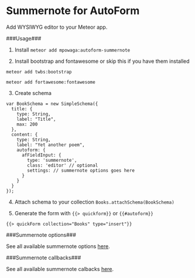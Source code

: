 Summernote for AutoForm
=======================

Add WYSIWYG editor to your Meteor app.

###Usage###

1) Install `meteor add mpowaga:autoform-summernote`

2) Install bootstrap and fontawesome or skip this if you have them installed

`meteor add twbs:bootstrap`

`meteor add fortawesome:fontawesome`

3) Create schema

```
var BookSchema = new SimpleSchema({
  title: {
    type: String,
    label: "Title",
    max: 200
  },
  content: {
    type: String,
    label: "Yet another poem",
    autoform: {
      afFieldInput: {
        type: 'summernote',
        class: 'editor' // optional
        settings: // summernote options goes here
      }
    }
  }
});
```

4) Attach schema to your collection `Books.attachSchema(BookSchema)`

5) Generate the form with `{{> quickform}}` or `{{#autoform}}`

```
{{> quickForm collection="Books" type="insert"}}
```

###Summernote options###

See all available summernote options [here](http://summernote.org/#/deep-dive#api).

###Summernote callbacks###

See all available summernote calbacks [here](http://summernote.org/#/deep-dive#callbacks).
